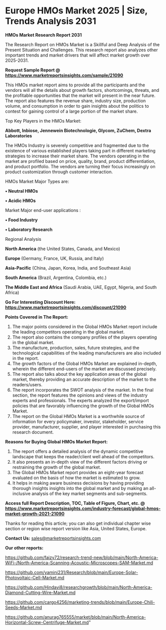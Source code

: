 # Europe HMOs Market 2025 | Size, Trends Analysis 2031

<strong>HMOs Market Research Report 2031</strong>

The Research Report on HMOs Market is a Skillful and Deep Analysis of the Present Situation and Challenges. This research report also analyzes other important trends and market drivers that will affect market growth over 2025-2031.

<strong>Request Sample Report @ <a href=https://www.marketreportsinsights.com/sample/21090>https://www.marketreportsinsights.com/sample/21090</a></strong>

This HMOs market report aims to provide all the participants and the vendors will all the details about growth factors, shortcomings, threats, and the profitable opportunities that the market will present in the near future. The report also features the revenue share, industry size, production volume, and consumption in order to gain insights about the politics to contest for gaining control of a large portion of the market share.

Top Key Players in the HMOs Market:

<strong>Abbott, Inbiose, Jennewein Biotechnologie, Glycom, ZuChem, Dextra Laboratories</strong>

The HMOs Industry is severely competitive and fragmented due to the existence of various established players taking part in different marketing strategies to increase their market share. The vendors operating in the market are profiled based on price, quality, brand, product differentiation, and product portfolio. The vendors are turning their focus increasingly on product customization through customer interaction.

HMOs Market Major Types are:

<strong>• Neutral HMOs

• Acidic HMOs</strong>

Market Major end-user applications :

<strong>• Food Industry

• Laboratory Research</strong>

Regional Analysis

</u><strong><b>North America</b></strong> (the United States, Canada, and Mexico)

<strong><b>Europe </b></strong>(Germany, France, UK, Russia, and Italy)

<strong><b>Asia-Pacific</b></strong> (China, Japan, Korea, India, and Southeast Asia)

<strong><b>South America</b></strong> (Brazil, Argentina, Colombia, etc.)

<strong><b>The Middle East and Africa</b></strong> (Saudi Arabia, UAE, Egypt, Nigeria, and South Africa)

<strong>Go For Interesting Discount Here: <a href=https://www.marketreportsinsights.com/discount/21090>https://www.marketreportsinsights.com/discount/21090</a></strong>

<strong>Points Covered in The Report:</strong>
<ol>
  <li>The major points considered in the Global HMOs Market report include the leading competitors operating in the global market.</li>
  <li>The report also contains the company profiles of the players operating in the global market.</li>
  <li>The manufacture, production, sales, future strategies, and the technological capabilities of the leading manufacturers are also included in the report.</li>
  <li>The growth factors of the Global HMOs Market are explained in-depth, wherein the different end-users of the market are discussed precisely.</li>
  <li>The report also talks about the key application areas of the global market, thereby providing an accurate description of the market to the readers/users.</li>
  <li>The report incorporates the SWOT analysis of the market. In the final section, the report features the opinions and views of the industry experts and professionals. The experts analyzed the export/import policies that are favorably influencing the growth of the Global HMOs Market.</li>
  <li>The report on the Global HMOs Market is a worthwhile source of information for every policymaker, investor, stakeholder, service provider, manufacturer, supplier, and player interested in purchasing this research document.</li>
</ol>
<strong>Reasons for Buying Global HMOs Market Report:</strong>

<ol>
  <li>The report offers a detailed analysis of the dynamic competitive landscape that keeps the reader/client well ahead of the competitors.</li>
  <li>It also presents an in-depth view of the different factors driving or restraining the growth of the global market.</li>
  <li>The Global HMOs Market report provides an eight-year forecast evaluated on the basis of how the market is estimated to grow.</li>
  <li>It helps in making aware business decisions by having providing thorough insights insights into the global market and by making an all-inclusive analysis of the key market segments and sub-segments.</li>
</ol>
<strong>Access full Report Description, TOC, Table of Figure, Chart, etc. @ <a href=https://www.marketreportsinsights.com/industry-forecast/global-hmos-market-growth-2021-21090>https://www.marketreportsinsights.com/industry-forecast/global-hmos-market-growth-2021-21090</a></strong>


Thanks for reading this article; you can also get individual chapter wise section or region wise report version like Asia, United States, Europe.

<strong>Contact Us:</strong>
sales@marketreportsinsights.com

<strong>Our other reports:</strong>

<a href=https://github.com/faizy72/research-trend-new/blob/main/North-America-WiFi-/North-America-Scanning-Acoustic-Microscopes-SAM-Market.md>https://github.com/faizy72/research-trend-new/blob/main/North-America-WiFi-/North-America-Scanning-Acoustic-Microscopes-SAM-Market.md</a>

<a href=https://github.com/yamini231/Research/blob/main/Europe-Solar-Photovoltaic-Cell-Market.md>https://github.com/yamini231/Research/blob/main/Europe-Solar-Photovoltaic-Cell-Market.md</a>

<a href=https://github.com/Hindavi8/researchgrowth/blob/main/North-America-Diamond-Cutting-Wire-Market.md>https://github.com/Hindavi8/researchgrowth/blob/main/North-America-Diamond-Cutting-Wire-Market.md</a>

<a href=https://github.com/cargo4256/marketing-trends/blob/main/Europe-Chili-Seeds-Market.md>https://github.com/cargo4256/marketing-trends/blob/main/Europe-Chili-Seeds-Market.md</a>

<a href=https://github.com/anurag765555/market/blob/main/North-America-Horizontal-Screw-Centrifuge-Market.md>https://github.com/anurag765555/market/blob/main/North-America-Horizontal-Screw-Centrifuge-Market.md</a>"
